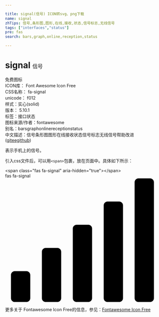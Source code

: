 ```yaml
---

title: signal(信号) ICON转svg、png下载
name: signal
zhTips: 信号,条形图,图形,在线,接收,状态,信号标志,无线信号
tags: ["interfaces","status"]
pre: fas
search: bars,graph,online,reception,status

---
```


# signal  <small style="font-size: 60%;font-weight: 100">信号</small>


<div class="detail-page">
<p>
<span><span class="badge-success badge">免费图标</span> </span>
<br/>
<span>
ICON库：
<span class="badge-secondary badge">Font Awesome Icon Free</span> 
</span>
<br/>
<span>
CSS名称：
<span class="badge-secondary badge">fa-signal</span> 
</span>
<br/>
<span>
unicode：
<span class="badge-secondary badge">f012</span> 
<copy-btn content='f012' btn-title=""></copy-btn>
<copy-btn :content='String.fromCodePoint(parseInt("f012", 16))' btn-title="复制U"></copy-btn>
</span><br/><span>样式：<span class="badge-light badge">实心(solid)</span></span>
<br/>
<span>
版本：
<span class="badge-secondary badge">5.10.1</span> 
</span><br/><span>标签：<span class="badge-light badge"><router-link to="/tags/interfaces.html">接口</router-link></span><span class="badge-light badge"><router-link to="/tags/status.html">状态</router-link></span></span>
<br/>
<span>图标来源/作者：<span class="badge-light badge">fontawesome</span></span> 
<br/>
<span>别名：<span class="badge-light badge">bars</span><span class="badge-light badge">graph</span><span class="badge-light badge">online</span><span class="badge-light badge">reception</span><span class="badge-light badge">status</span></span><br/><span class="zh-detail">中文描述：<span class="badge-primary badge">信号</span><span class="badge-primary badge">条形图</span><span class="badge-primary badge">图形</span><span class="badge-primary badge">在线</span><span class="badge-primary badge">接收</span><span class="badge-primary badge">状态</span><span class="badge-primary badge">信号标志</span><span class="badge-primary badge">无线信号</span><span class="help-link"><span>帮助改进</span>(<a href="https://gitee.com/liuwave/icon-helper/edit/master/json/fontawesome/solid/signal.json" target="_blank" rel="noopener noreferrer">gitee</a><a href="https://github.com/liuwave/icon-helper/edit/master/json/fontawesome/solid/signal.json" target="_blank" rel="noopener noreferrer">github</a></span>)</span><br/>
</p>
</div><div class="description description alert alert-light">表示手机上的信号。</div>
<div class="alert alert-dark">
  <i class="fas fa-signal fa-xs"></i>
  <i class="fas fa-signal fa-sm"></i>
  <i class="fas fa-signal fa-lg"></i>
  <i class="fas fa-signal fa-2x"></i>
  <i class="fas fa-signal fa-3x"></i>
  <i class="fas fa-signal fa-5x"></i>
  <i class="fas fa-signal fa-7x"></i>
</div>
<div>
  <p>引入css文件后，可以用<code>&lt;span&gt;</code>包裹，放在页面中。具体如下所示：    
  </p>
  <div class="alert alert-primary" style="font-size: 14px">
    &lt;span class="fas fa-signal" aria-hidden="true"&gt;&lt;/span&gt;
    <copy-btn content='<span class="fas fa-signal" aria-hidden="true"></span>'></copy-btn>
  </div>
  <div class="alert alert-secondary">
    <i class="fas fa-signal"
    style="font-size: 24px"
    aria-hidden="true"></i> fas fa-signal
    <copy-btn content="fas fa-signal" btn-title="复制图标名称"></copy-btn>
  </div>
</div>
<div id="svg" class="svg-wrap">
<svg xmlns="http://www.w3.org/2000/svg" viewBox="0 0 640 512"><path d="M216 288h-48c-8.84 0-16 7.16-16 16v192c0 8.84 7.16 16 16 16h48c8.84 0 16-7.16 16-16V304c0-8.84-7.16-16-16-16zM88 384H40c-8.84 0-16 7.16-16 16v96c0 8.84 7.16 16 16 16h48c8.84 0 16-7.16 16-16v-96c0-8.84-7.16-16-16-16zm256-192h-48c-8.84 0-16 7.16-16 16v288c0 8.84 7.16 16 16 16h48c8.84 0 16-7.16 16-16V208c0-8.84-7.16-16-16-16zm128-96h-48c-8.84 0-16 7.16-16 16v384c0 8.84 7.16 16 16 16h48c8.84 0 16-7.16 16-16V112c0-8.84-7.16-16-16-16zM600 0h-48c-8.84 0-16 7.16-16 16v480c0 8.84 7.16 16 16 16h48c8.84 0 16-7.16 16-16V16c0-8.84-7.16-16-16-16z"/></svg>
</div>
<detail full-name='fa-signal'></detail>
    
<div><p>更多关于  Fontawesome Icon Free的信息，参见：<a target="_blank" href="https://iconhelper.cn/fontawesome.html">Fontawesome Icon Free</a>
</p></div>
